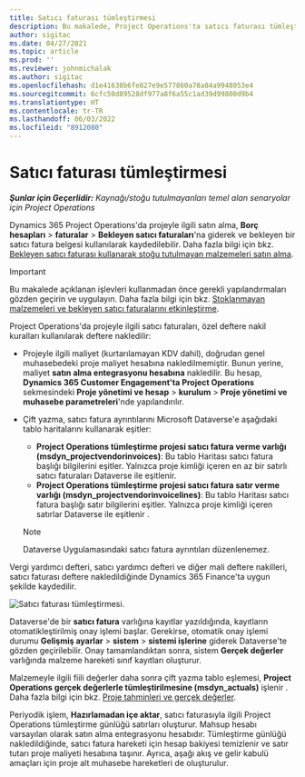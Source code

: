 ```yaml
---
title: Satıcı faturası tümleştirmesi
description: Bu makalede, Project Operations'ta satıcı faturası tümleştirmesine yönelik bilgiler sağlanmaktadır.
author: sigitac
ms.date: 04/27/2021
ms.topic: article
ms.prod: ''
ms.reviewer: johnmichalak
ms.author: sigitac
ms.openlocfilehash: d1e41638b6fe827e9e577860a78a84a9948053e4
ms.sourcegitcommit: 6cfc50d89528df977a8f6a55c1ad39d99800d9b4
ms.translationtype: HT
ms.contentlocale: tr-TR
ms.lasthandoff: 06/03/2022
ms.locfileid: "8912080"
---
```

# <a name="vendor-invoice-integration"></a>Satıcı faturası tümleştirmesi

_**Şunlar için Geçerlidir:** Kaynağı/stoğu tutulmayanları temel alan senaryolar için Project Operations_

Dynamics 365 Project Operations'da projeyle ilgili satın alma, **Borç hesapları** > **faturalar** > **Bekleyen satıcı faturaları**'na giderek ve bekleyen bir satıcı fatura belgesi kullanılarak kaydedilebilir. Daha fazla bilgi için bkz. [Bekleyen satıcı faturası kullanarak stoğu tutulmayan malzemeleri satın alma](../procurement/pending-vendor-invoices.md).

> [!IMPORTANT]
> Bu makalede açıklanan işlevleri kullanmadan önce gerekli yapılandırmaları gözden geçirin ve uygulayın. Daha fazla bilgi için bkz. [Stoklanmayan malzemeleri ve bekleyen satıcı faturalarını etkinleştirme](../procurement/configure-materials-nonstocked.md).

Project Operations'da projeyle ilgili satıcı faturaları, özel deftere nakil kuralları kullanılarak deftere nakledilir:

- Projeyle ilgili maliyet (kurtarılamayan KDV dahil), doğrudan genel muhasebedeki proje maliyet hesabına nakledilmemiştir. Bunun yerine, maliyet **satın alma entegrasyonu hesabına** nakledilir. Bu hesap, **Dynamics 365 Customer Engagement'ta Project Operations** sekmesindeki **Proje yönetimi ve hesap** > **kurulum** > **Proje yönetimi ve muhasebe parametreleri**'nde yapılandırılır.
- Çift yazma, satıcı fatura ayrıntılarını Microsoft Dataverse'e aşağıdaki tablo haritalarını kullanarak eşitler:

     - **Project Operations tümleştirme projesi satıcı fatura verme varlığı (msdyn_projectvendorinvoices)**: Bu tablo Haritası satıcı fatura başlığı bilgilerini eşitler. Yalnızca proje kimliği içeren en az bir satırlı satıcı faturaları Dataverse ile eşitlenir.
     - **Project Operations tümleştirme projesi satıcı fatura satır verme varlığı (msdyn_projectvendorinvoicelines)**: Bu tablo Haritası satıcı fatura başlığı satır bilgilerini eşitler. Yalnızca proje kimliği içeren satırlar Dataverse ile eşitlenir .

     > [!NOTE]
     > Dataverse Uygulamasındaki satıcı fatura ayrıntıları düzenlenemez.

Vergi yardımcı defteri, satıcı yardımcı defteri ve diğer mali deftere nakilleri, satıcı faturası deftere nakledildiğinde Dynamics 365 Finance'ta uygun şekilde kaydedilir.

![Satıcı faturası tümleştirmesi.](media/DW7VendorInvoice.png)

Dataverse'de bir **satıcı fatura** varlığına kayıtlar yazıldığında, kayıtların otomatikleştirilmiş onay işlemi başlar. Gerekirse, otomatik onay işlemi durumu **Gelişmiş ayarlar** > **sistem** > **sistemi işlerine** giderek Dataverse'te gözden geçirilebilir. Onay tamamlandıktan sonra, sistem **Gerçek değerler** varlığında malzeme hareketi sınıf kayıtları oluşturur.

Malzemeyle ilgili fiili değerler daha sonra çift yazma tablo eşlemesi, **Project Operations gerçek değerlerle tümleştirilmesine (msdyn_actuals)** işlenir . Daha fazla bilgi için bkz. [Proje tahminleri ve gerçek değerler](resource-dual-write-estimates-actuals.md).

Periyodik işlem, **Hazırlamadan içe aktar**, satıcı faturasıyla ilgili Project Operations tümleştirme günlüğü satırları oluşturur. Mahsup hesabı varsayılan olarak satın alma entegrasyonu hesabıdır. Tümleştirme günlüğü nakledildiğinde, satıcı fatura hareketi için hesap bakiyesi temizlenir ve satır tutarı proje maliyeti hesabına taşınır. Ayrıca, aşağı akış ve gelir kabulü amaçları için proje alt muhasebe hareketleri de oluşturulur.
